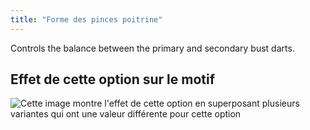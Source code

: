 ```yaml
---
title: "Forme des pinces poitrine"
---
```


Controls the balance between the primary and secondary bust darts.

## Effet de cette option sur le motif

![Cette image montre l'effet de cette option en superposant plusieurs variantes qui ont une valeur différente pour cette option](breanna_primarybustdartshaping_sample.svg "Effet de cette option sur le motif")

